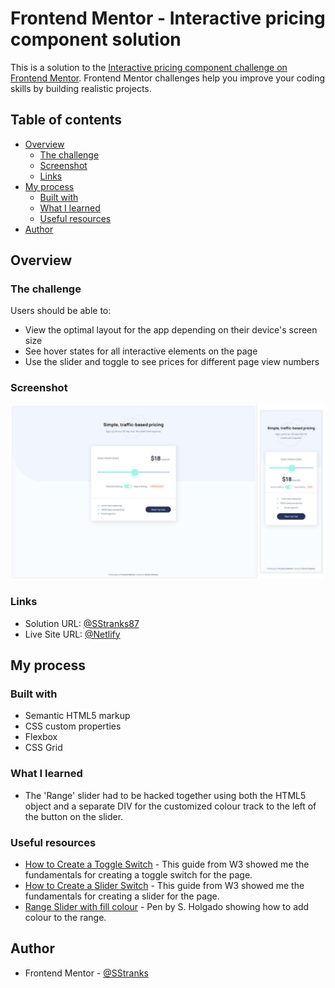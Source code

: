 # Frontend Mentor - Interactive pricing component solution

This is a solution to the [Interactive pricing component challenge on Frontend Mentor](https://www.frontendmentor.io/challenges/interactive-pricing-component-t0m8PIyY8). Frontend Mentor challenges help you improve your coding skills by building realistic projects. 

## Table of contents

- [Overview](#overview)
  - [The challenge](#the-challenge)
  - [Screenshot](#screenshot)
  - [Links](#links)
- [My process](#my-process)
  - [Built with](#built-with)
  - [What I learned](#what-i-learned)
  - [Useful resources](#useful-resources)
- [Author](#author)

## Overview

### The challenge

Users should be able to:

- View the optimal layout for the app depending on their device's screen size
- See hover states for all interactive elements on the page
- Use the slider and toggle to see prices for different page view numbers

### Screenshot

![](./screenshot.jpg)

### Links

- Solution URL: [@SStranks87](https://github.com/SStranks/MyFirstRepository/tree/master/FrontEndMentor/18_Interactive_Pricing)
- Live Site URL: [@Netlify](https://cocky-austin-41a9ad.netlify.app/)

## My process

### Built with

- Semantic HTML5 markup
- CSS custom properties
- Flexbox
- CSS Grid

### What I learned

- The 'Range' slider had to be hacked together using both the HTML5 object and a separate DIV for the customized colour track to the left of the button on the slider. 

### Useful resources

- [How to Create a Toggle Switch](https://www.w3schools.com/howto/howto_css_switch.asp) - This guide from W3 showed me the fundamentals for creating a toggle switch for the page.
- [How to Create a Slider Switch](https://www.w3schools.com/howto/howto_js_rangeslider.asp) - This guide from W3 showed me the fundamentals for creating a slider for the page.
- [Range Slider with fill colour](https://codepen.io/steveholgado/pen/OEpGXq) - Pen by S. Holgado showing how to add colour to the range.

## Author

- Frontend Mentor - [@SStranks](https://www.frontendmentor.io/profile/SStranks)